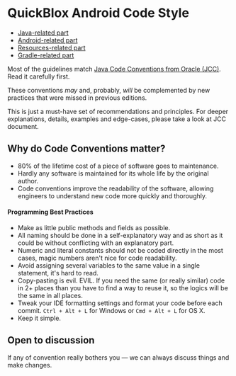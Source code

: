 ﻿# QuickBlox Android Code Style

+ [Java-related part](https://github.com/QuickBlox/CodeStyle-Guidelines-for-Developers/blob/master/android/Java.md)
+ [Android-related part](https://github.com/QuickBlox/CodeStyle-Guidelines-for-Developers/blob/master/android/Android.md)
+ [Resources-related part](https://github.com/QuickBlox/CodeStyle-Guidelines-for-Developers/blob/master/android/Resources.md)
+ [Gradle-related part](https://github.com/QuickBlox/CodeStyle-Guidelines-for-Developers/blob/master/android/Gradle.md)

Most of the guidelines match [Java Code Conventions from Oracle (JCC)](http://www.oracle.com/technetwork/java/codeconventions-150003.pdf). 
Read it carefully first.

These conventions *may* and, probably, *will* be complemented by new practices that were missed in previous editions.

This is just a must-have set of recommendations and principles. 
For deeper explanations, details, examples and edge-cases, please take a look at JCC document.


## Why do Code Conventions matter?
- 80% of the lifetime cost of a piece of software goes to maintenance.
- Hardly any software is maintained for its whole life by the original author.
- Code conventions improve the readability of the software, allowing engineers to understand new code more quickly and thoroughly.


#### Programming Best Practices
- Make as little public methods and fields as possible.
- All naming should be done in a self-explanatory way and as short as it could be without conflicting with an explanatory part.
- Numeric and literal constants should not be coded directly in the most cases, magic numbers aren't nice for code readability.
- Avoid assigning several variables to the same value in a single statement, it's hard to read.
- Copy-pasting is evil. EVIL. If you need the same (or really similar) code in 2+ places than you have to find a way to reuse it, so the logics will be the same in all places.
- Tweak your IDE formatting settings and format your code before each commit. `Ctrl + Alt + L` for Windows or `Cmd + Alt + L` for OS X.
- Keep it simple.

## Open to discussion
If any of convention really bothers you — we can always discuss things and make changes.
